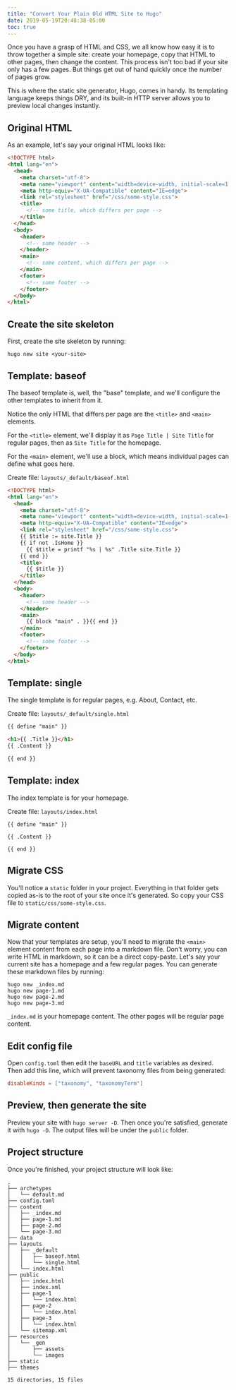 ```yaml
---
title: "Convert Your Plain Old HTML Site to Hugo"
date: 2019-05-19T20:48:38-05:00
toc: true
---
```


Once you have a grasp of HTML and CSS, we all know how easy it is to throw together a simple site: create your homepage, copy that HTML to other pages, then change the content. This process isn't too bad if your site only has a few pages. But things get out of hand quickly once the number of pages grow.

<!--more-->

This is where the static site generator, Hugo, comes in handy. Its templating language keeps things DRY, and its built-in HTTP server allows you to preview local changes instantly. 

## Original HTML

As an example, let's say your original HTML looks like:

```html
<!DOCTYPE html>
<html lang="en">
  <head>
    <meta charset="utf-8">
    <meta name="viewport" content="width=device-width, initial-scale=1.0">
    <meta http-equiv="X-UA-Compatible" content="IE=edge">
    <link rel="stylesheet" href="/css/some-style.css">
    <title>
      <!-- some title, which differs per page -->
    </title>
  </head>
  <body>
    <header>
      <!-- some header -->
    </header>
    <main>
      <!-- some content, which differs per page -->
    </main>
    <footer>
      <!-- some footer -->
    </footer>
  </body>
</html>
```

## Create the site skeleton

First, create the site skeleton by running:

```
hugo new site <your-site>
```

## Template: baseof

The baseof template is, well, the "base" template, and we'll configure the other templates to inherit from it. 

Notice the only HTML that differs per page are the `<title>` and `<main>` elements.

For the `<title>` element, we'll display it as `Page Title | Site Title` for regular pages, then as `Site Title` for the homepage. 

For the `<main>` element, we'll use a block, which means individual pages can define what goes here.  

Create file: `layouts/_default/baseof.html`

```html
<!DOCTYPE html>
<html lang="en">
  <head>
    <meta charset="utf-8">
    <meta name="viewport" content="width=device-width, initial-scale=1.0">
    <meta http-equiv="X-UA-Compatible" content="IE=edge">
    <link rel="stylesheet" href="/css/some-style.css">
    {{ $title := site.Title }}
    {{ if not .IsHome }}
      {{ $title = printf "%s | %s" .Title site.Title }}
    {{ end }}
    <title>
      {{ $title }}
    </title>
  </head>
  <body>
    <header>
      <!-- some header -->
    </header>
    <main>
      {{ block "main" . }}{{ end }}
    </main>
    <footer>
      <!-- some footer -->
    </footer>
  </body>
</html>
```

## Template: single

The single template is for regular pages, e.g. About, Contact, etc.

Create file: `layouts/_default/single.html`

```html
{{ define "main" }}

<h1>{{ .Title }}</h1>
{{ .Content }}

{{ end }}
```

## Template: index

The index template is for your homepage. 

Create file: `layouts/index.html`

```
{{ define "main" }}

{{ .Content }}

{{ end }}
```

## Migrate CSS

You'll notice a `static` folder in your project. Everything in that folder gets copied as-is to the root of your site once it's generated. So copy your CSS file to `static/css/some-style.css`. 

## Migrate content

Now that your templates are setup, you'll need to migrate the `<main>` element content from each page into a markdown file. Don't worry, you can write HTML in markdown, so it can be a direct copy-paste. Let's say your current site has a homepage and a few regular pages. You can generate these markdown files by running:

```
hugo new _index.md
hugo new page-1.md
hugo new page-2.md
hugo new page-3.md
```

`_index.md` is your homepage content. The other pages will be regular page content. 


## Edit config file

Open `config.toml` then edit the `baseURL` and `title` variables as desired. Then add this line, which will prevent taxonomy files from being generated:

```toml
disableKinds = ["taxonomy", "taxonomyTerm"]
```

## Preview, then generate the site

Preview your site with `hugo server -D`. Then once you're satisfied, generate it with `hugo -D`. The output files will be under the `public` folder. 

## Project structure

Once you're finished, your project structure will look like:

```
.
├── archetypes
│   └── default.md
├── config.toml
├── content
│   ├── _index.md
│   ├── page-1.md
│   ├── page-2.md
│   └── page-3.md
├── data
├── layouts
│   ├── _default
│   │   ├── baseof.html
│   │   └── single.html
│   └── index.html
├── public
│   ├── index.html
│   ├── index.xml
│   ├── page-1
│   │   └── index.html
│   ├── page-2
│   │   └── index.html
│   ├── page-3
│   │   └── index.html
│   └── sitemap.xml
├── resources
│   └── _gen
│       ├── assets
│       └── images
├── static
├── themes

15 directories, 15 files
```
